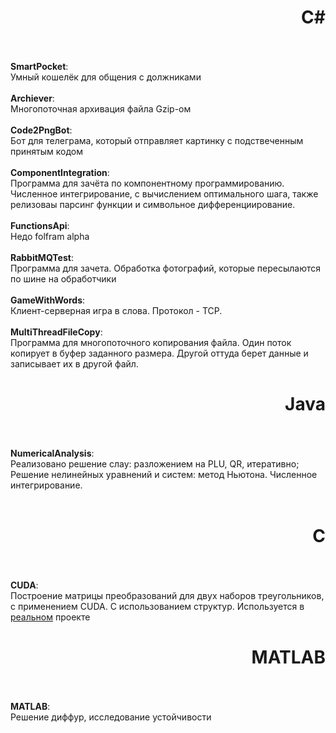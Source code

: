 <h1 align="right">C#</h1>
<br>
<br><b>SmartPocket</b>:
<br>Умный кошелёк для общения с должниками
<br>
<br><b>Archiever</b>:
<br>Многопоточная архивация файла Gzip-ом
<br>
<br><b>Code2PngBot</b>:
<br>Бот для телеграма, который отправляет картинку с подствеченным принятым кодом
<br>
<br><b>ComponentIntegration</b>:
<br>Программа для зачёта по компонентному программированию. Численное интегрирование, с вычислением оптимального шага, также релизоваы парсинг функции и символьное дифференциирование.
<br>
<br><b>FunctionsApi</b>:
<br>Недо folfram alpha
<br>
<br><b>RabbitMQTest</b>:
<br>Программа для зачета. Обработка фотографий, которые пересылаются по шине на обработчики
<br>
<br><b>GameWithWords</b>:
<br>Клиент-серверная игра в слова. Протокол - TCP.
<br>
<br><b>MultiThreadFileCopy</b>:
<br>Программа для многопоточного копирования файла. Один поток копирует в буфер заданного размера. Другой оттуда берет данные и записывает их в другой файл.
<br>
<h1 align="right">Java</h1>
<br>
<br><b>NumericalAnalysis</b>:
<br>Реализовано решение слау: разложением на PLU, QR, итеративно; Решение нелинейных уравнений и систем: метод Ньютона. Численное интегрирование.
<br>
<br>
<h1 align="right">C</h1>
<br>
<br><b>CUDA</b>:
<br>Построение матрицы преобразований для двух наборов треугольников, с применением CUDA. C использованием структур. Используется в <a href="https://github.com/Stanislav-Sartasov/CUDA-Fingerprinting">реальном</a> проекте
<br>
<h1 align="right">MATLAB</h1>
<br>
<br><b>MATLAB</b>:
<br>Решение диффур, исследование устойчивости
<br>